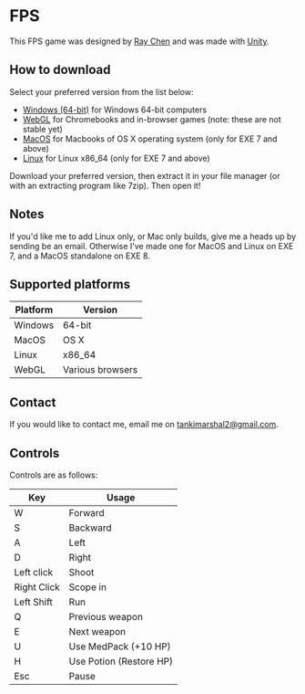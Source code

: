 # FPS

This FPS game was designed by [Ray Chen](https://github.com/rayzchen) and was made with [Unity](https://unity.com).

## How to download

Select your preferred version from the list below:

* [Windows (64-bit)](https://github.com/rayzchen/FPS/tree/master/prototypes/Windows(64-bit)) for Windows 64-bit computers
* [WebGL](https://github.com/rayzchen/FPS/tree/master/prototypes/WebGL) for Chromebooks and in-browser games (note: these are not stable yet)
* [MacOS](https://github.com/rayzchen/FPS/tree/master/prototypes/MacOS) for Macbooks of OS X operating system (only for EXE 7 and above)
* [Linux](https://github.com/rayzchen/FPS/tree/master/prototypes/Linux) for Linux x86_64 (only for EXE 7 and above)

Download your preferred version, then extract it in your file manager (or with an extracting program like 7zip). Then open it!

## Notes

If you'd like me to add Linux only, or Mac only builds, give me a heads up by sending be an email. Otherwise I've made one for MacOS and Linux on EXE 7, and a MacOS standalone on EXE 8.

## Supported platforms

Platform | Version
-------- | -------
Windows | 64-bit
MacOS | OS X
Linux | x86_64
WebGL | Various browsers

## Contact

If you would like to contact me, email me on tankimarshal2@gmail.com.

## Controls

Controls are as follows:

Key | Usage
--- | -----
W | Forward
S | Backward
A | Left
D | Right
Left click | Shoot
Right Click | Scope in
Left Shift | Run
Q | Previous weapon
E | Next weapon
U | Use MedPack (+10 HP)
H | Use Potion (Restore HP)
Esc | Pause
